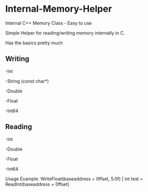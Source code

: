 # Internal-Memory-Helper
Internal C++ Memory Class - Easy to use


Simple Helper for reading/writing memory internally in C.

Has the basics pretty much

Writing
----------------

-Int

-String (const char*)

-Double

-Float

-Int64


Reading
--------------

-Int

-Double

-Float

-Int64





Usage Example:  WriteFloat(baseaddress + 0ffset, 5.0f) | int test = ReadInt(baseaddress + 0ffset)
